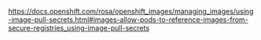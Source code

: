 https://docs.openshift.com/rosa/openshift_images/managing_images/using-image-pull-secrets.html#images-allow-pods-to-reference-images-from-secure-registries_using-image-pull-secrets
